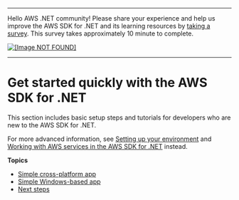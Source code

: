 --------

Hello AWS \.NET community\! Please share your experience and help us improve the AWS SDK for \.NET and its learning resources by [taking a survey](https://amazonmr.au1.qualtrics.com/jfe/form/SV_bqfQLfZ5nhFUiV0)\. This survey takes approximately 10 minute to complete\.

 [ ![\[Image NOT FOUND\]](http://docs.aws.amazon.com/sdk-for-net/latest/developer-guide/images/SurveyButton.png) ](https://amazonmr.au1.qualtrics.com/jfe/form/SV_bqfQLfZ5nhFUiV0)

--------

# Get started quickly with the AWS SDK for \.NET<a name="quick-start"></a>

This section includes basic setup steps and tutorials for developers who are new to the AWS SDK for \.NET\.

For more advanced information, see [Setting up your environment](net-dg-setup.md) and [Working with AWS services in the AWS SDK for \.NET](tutorials-examples.md) instead\.

**Topics**
+ [Simple cross\-platform app](quick-start-s3-1-cross.md)
+ [Simple Windows\-based app](quick-start-s3-1-winvs.md)
+ [Next steps](quick-start-next-steps.md)